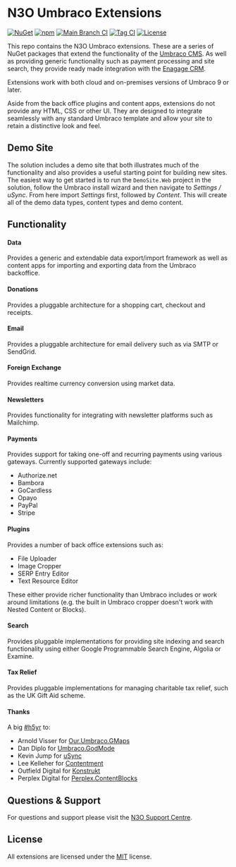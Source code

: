 # N3O Umbraco Extensions
[![NuGet](https://img.shields.io/nuget/v/N3O.Umbraco.Extensions)](https://www.nuget.org/packages/N3O.Umbraco.Extensions/)
[![npm](https://img.shields.io/npm/v/@n3oltd/umbraco-giving-client)](https://www.npmjs.com/package/@n3oltd/umbraco-giving-client)
[![Main Branch CI](https://github.com/n3oltd/N3O.Umbraco/actions/workflows/main-ci.yml/badge.svg)](https://github.com/n3oltd/N3O.Umbraco/actions/workflows/main-ci.yml)
[![Tag CI](https://github.com/n3oltd/N3O.Umbraco/actions/workflows/tag-ci.yml/badge.svg)](https://github.com/n3oltd/N3O.Umbraco/actions/workflows/tag-ci.yml)
[![License](https://img.shields.io/github/license/n3oltd/N3O.Umbraco)](LICENSE.md)

This repo contains the N3O Umbraco extensions. These are a series of NuGet packages that extend the functionality of the [Umbraco CMS](https://umbraco.com). As well as providing generic functionality such as payment processing and site search, they provide ready made integration with the [Enagage CRM](https://n3o.ltd/).

Extensions work with both cloud and on-premises versions of Umbraco 9 or later.

Aside from the back office plugins and content apps, extensions do not provide any HTML, CSS or other UI. They are designed to integrate seamlessly with any standard Umbraco template and allow your site to retain a distinctive look and feel.

## Demo Site
The solution includes a demo site that both illustrates much of the functionality and also provides a useful starting point for building new sites. The easiest way to get started is to run the `DemoSite.Web` project in the solution, follow the Umbraco install wizard and then navigate to *Settings / uSync*. From here import *Settings* first, followed by *Content*. This will create all of the demo data types, content types and demo content.

## Functionality
#### Data
Provides a generic and extendable data export/import framework as well as content apps for importing and exporting data from the Umbraco backoffice.

#### Donations
Provides a pluggable architecture for a shopping cart, checkout and receipts.

#### Email
Provides a pluggable architecture for email delivery such as via SMTP or SendGrid.

#### Foreign Exchange
Provides realtime currency conversion using market data.

#### Newsletters
Provides functionality for integrating with newsletter platforms such as Mailchimp.

#### Payments
Provides support for taking one-off and recurring payments using various gateways. Currently supported gateways include:

* Authorize.net
* Bambora
* GoCardless
* Opayo
* PayPal
* Stripe

#### Plugins
Provides a number of back office extensions such as:

* File Uploader
* Image Cropper
* SERP Entry Editor
* Text Resource Editor

These either provide richer functionality than Umbraco includes or work around limitations (e.g. the built in Umbraco cropper doesn't work with Nested Content or Blocks).

#### Search
Provides pluggable implementations for providing site indexing and search functionality using either Google Programmable Search Engine, Algolia or Examine.

#### Tax Relief
Provides pluggable implementations for managing charitable tax relief, such as the UK Gift Aid scheme.

#### Thanks

A big [#h5yr](https://community.umbraco.com/learn-about-the-community/h5yr/) to:

* Arnold Visser for [Our.Umbraco.GMaps](https://github.com/ArnoldV/Our.Umbraco.GMaps)
* Dan Diplo for [Umbraco.GodMode](https://github.com/DanDiplo/Umbraco.GodMode)
* Kevin Jump for [uSync](https://jumoo.co.uk/usync/)
* Lee Kelleher for [Contentment](https://github.com/leekelleher/umbraco-contentment)
* Outfield Digital for [Konstrukt](https://getkonstrukt.net/)
* Perplex Digital for [Perplex.ContentBlocks](https://github.com/PerplexDigital/Perplex.ContentBlocks)

## Questions & Support
For questions and support please visit the [N3O Support Centre](https://support.n3o.ltd/).

## License
All extensions are licensed under the [MIT](LICENSE.md) license.

